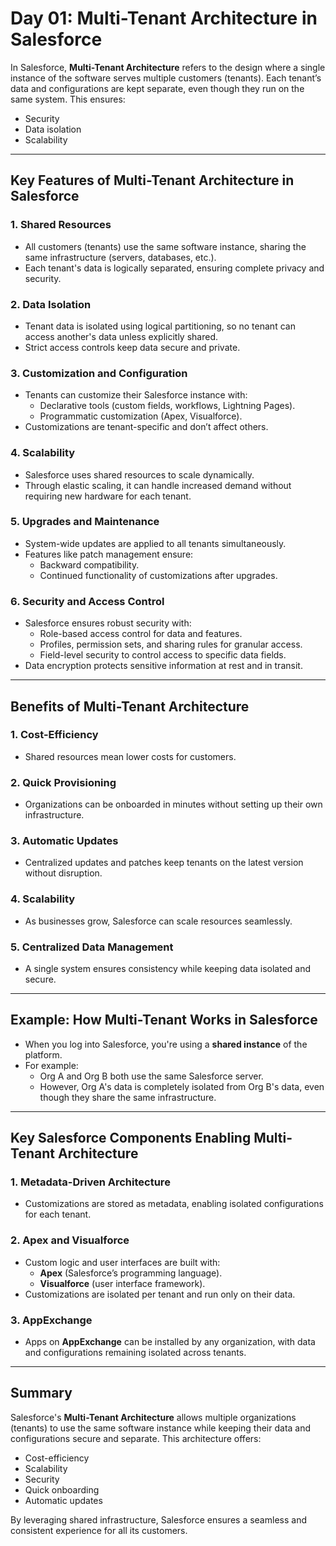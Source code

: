 # Day 01: Multi-Tenant Architecture in Salesforce  

In Salesforce, **Multi-Tenant Architecture** refers to the design where a single instance of the software serves multiple customers (tenants). Each tenant’s data and configurations are kept separate, even though they run on the same system. This ensures:  
- Security  
- Data isolation  
- Scalability  

---

## Key Features of Multi-Tenant Architecture in Salesforce  

### 1. Shared Resources  
- All customers (tenants) use the same software instance, sharing the same infrastructure (servers, databases, etc.).  
- Each tenant's data is logically separated, ensuring complete privacy and security.  

### 2. Data Isolation  
- Tenant data is isolated using logical partitioning, so no tenant can access another's data unless explicitly shared.  
- Strict access controls keep data secure and private.  

### 3. Customization and Configuration  
- Tenants can customize their Salesforce instance with:  
  - Declarative tools (custom fields, workflows, Lightning Pages).  
  - Programmatic customization (Apex, Visualforce).  
- Customizations are tenant-specific and don’t affect others.  

### 4. Scalability  
- Salesforce uses shared resources to scale dynamically.  
- Through elastic scaling, it can handle increased demand without requiring new hardware for each tenant.  

### 5. Upgrades and Maintenance  
- System-wide updates are applied to all tenants simultaneously.  
- Features like patch management ensure:  
  - Backward compatibility.  
  - Continued functionality of customizations after upgrades.  

### 6. Security and Access Control  
- Salesforce ensures robust security with:  
  - Role-based access control for data and features.  
  - Profiles, permission sets, and sharing rules for granular access.  
  - Field-level security to control access to specific data fields.  
- Data encryption protects sensitive information at rest and in transit.  

---

## Benefits of Multi-Tenant Architecture  

### 1. Cost-Efficiency  
- Shared resources mean lower costs for customers.  

### 2. Quick Provisioning  
- Organizations can be onboarded in minutes without setting up their own infrastructure.  

### 3. Automatic Updates  
- Centralized updates and patches keep tenants on the latest version without disruption.  

### 4. Scalability  
- As businesses grow, Salesforce can scale resources seamlessly.  

### 5. Centralized Data Management  
- A single system ensures consistency while keeping data isolated and secure.  

---

## Example: How Multi-Tenant Works in Salesforce  

- When you log into Salesforce, you're using a **shared instance** of the platform.  
- For example:  
  - Org A and Org B both use the same Salesforce server.  
  - However, Org A's data is completely isolated from Org B's data, even though they share the same infrastructure.  

---

## Key Salesforce Components Enabling Multi-Tenant Architecture  

### 1. Metadata-Driven Architecture  
- Customizations are stored as metadata, enabling isolated configurations for each tenant.  

### 2. Apex and Visualforce  
- Custom logic and user interfaces are built with:  
  - **Apex** (Salesforce’s programming language).  
  - **Visualforce** (user interface framework).  
- Customizations are isolated per tenant and run only on their data.  

### 3. AppExchange  
- Apps on **AppExchange** can be installed by any organization, with data and configurations remaining isolated across tenants.  

---

## Summary  

Salesforce's **Multi-Tenant Architecture** allows multiple organizations (tenants) to use the same software instance while keeping their data and configurations secure and separate. This architecture offers:  
- Cost-efficiency  
- Scalability  
- Security  
- Quick onboarding  
- Automatic updates  

By leveraging shared infrastructure, Salesforce ensures a seamless and consistent experience for all its customers.  
